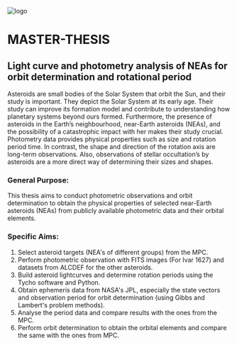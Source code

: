 ![logo](https://github.com/renefiedel/MASTER-THESIS/blob/93bff1072399e00357000df93798d353998d1d96/Reference%20Data/uc3m.png)
# MASTER-THESIS


## Light curve and photometry analysis of NEAs for orbit determination and rotational period

Asteroids are small bodies of the Solar System that orbit the Sun, and their study is important. They depict the Solar System at its early age. Their study can improve its formation model and contribute to understanding how planetary systems beyond ours formed. Furthermore, the presence of asteroids in the Earth’s neighbourhood, near-Earth asteroids (NEAs), and the possibility of a catastrophic impact with her makes their study crucial. Photometry data provides physical properties such as size and rotation period time. In contrast, the shape and direction of the rotation axis are long-term observations. Also, observations of stellar occultation’s by asteroids are a more direct way of determining their sizes and shapes. 

### General Purpose:
This thesis aims to conduct photometric observations and orbit determination to obtain the physical properties of selected near-Earth asteroids (NEAs) from publicly available photometric data and their orbital elements. 

### Specific Aims:
1. Select asteroid targets (NEA's of different groups) from the MPC. 
2. Perform photometric observation with FITS images (For Ivar 1627) and datasets from ALCDEF for the other asteroids. 
3. Build asteroid lightcurves and determine rotation periods using the Tycho software and Python.
4. Obtain ephemeris data from NASA's JPL, especially the state vectors and observation period for orbit determination (using Gibbs and Lambert's problem methods).
5. Analyse the period data and compare results with the ones from the MPC.
6. Perform orbit determination to obtain the orbital elements and compare the same with the ones from MPC.
